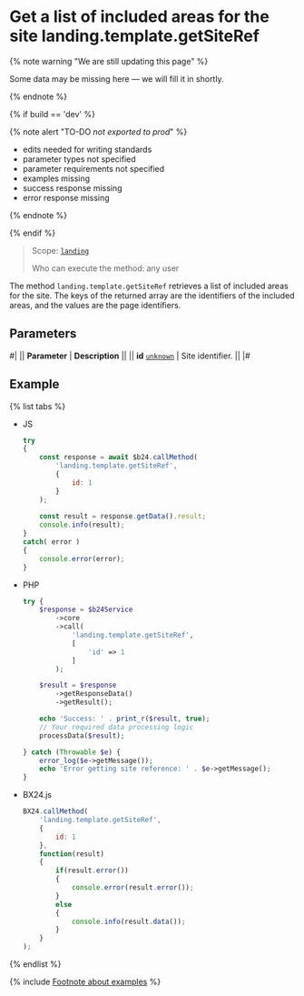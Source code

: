 # Get a list of included areas for the site landing.template.getSiteRef

{% note warning "We are still updating this page" %}

Some data may be missing here — we will fill it in shortly.

{% endnote %}

{% if build == 'dev' %}

{% note alert "TO-DO _not exported to prod_" %}

- edits needed for writing standards
- parameter types not specified
- parameter requirements not specified
- examples missing
- success response missing
- error response missing

{% endnote %}

{% endif %}

> Scope: [`landing`](../../scopes/permissions.md)
>
> Who can execute the method: any user

The method `landing.template.getSiteRef` retrieves a list of included areas for the site. The keys of the returned array are the identifiers of the included areas, and the values are the page identifiers.

## Parameters

#|
|| **Parameter** | **Description** ||
|| **id**
[`unknown`](../../data-types.md) | Site identifier. ||
|#

## Example

{% list tabs %}

- JS

    ```js
    try
    {
    	const response = await $b24.callMethod(
    		'landing.template.getSiteRef',
    		{
    			id: 1
    		}
    	);
    	
    	const result = response.getData().result;
    	console.info(result);
    }
    catch( error )
    {
    	console.error(error);
    }
    ```

- PHP

    ```php
    try {
        $response = $b24Service
            ->core
            ->call(
                'landing.template.getSiteRef',
                [
                    'id' => 1
                ]
            );
    
        $result = $response
            ->getResponseData()
            ->getResult();
    
        echo 'Success: ' . print_r($result, true);
        // Your required data processing logic
        processData($result);
    
    } catch (Throwable $e) {
        error_log($e->getMessage());
        echo 'Error getting site reference: ' . $e->getMessage();
    }
    ```

- BX24.js

    ```js
    BX24.callMethod(
        'landing.template.getSiteRef',
        {
            id: 1
        },
        function(result)
        {
            if(result.error())
            {
                console.error(result.error());
            }
            else
            {
                console.info(result.data());
            }
        }
    );
    ```

{% endlist %}

{% include [Footnote about examples](../../../_includes/examples.md) %}